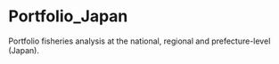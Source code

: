 # Portfolio_Japan
Portfolio fisheries analysis at the national, regional and prefecture-level (Japan).


